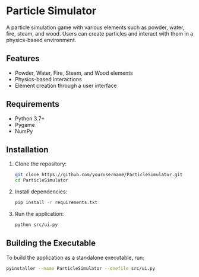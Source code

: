 # Particle Simulator   
        
A particle simulation game with various elements such as powder, water, fire, steam, and wood. Users can create particles and interact with them in a physics-based environment.                 
   
## Features                               
                  
- Powder, Water, Fire, Steam, and Wood elements            
- Physics-based interactions               
- Element creation through a user interface
    
## Requirements

- Python 3.7+
- Pygame
- NumPy

## Installation

1. Clone the repository:
    ```bash
    git clone https://github.com/yourusername/ParticleSimulator.git
    cd ParticleSimulator
    ```

2. Install dependencies:
    ```bash
    pip install -r requirements.txt
    ```

3. Run the application:
    ```bash
    python src/ui.py
    ```

## Building the Executable

To build the application as a standalone executable, run:
```bash
pyinstaller --name ParticleSimulator --onefile src/ui.py
